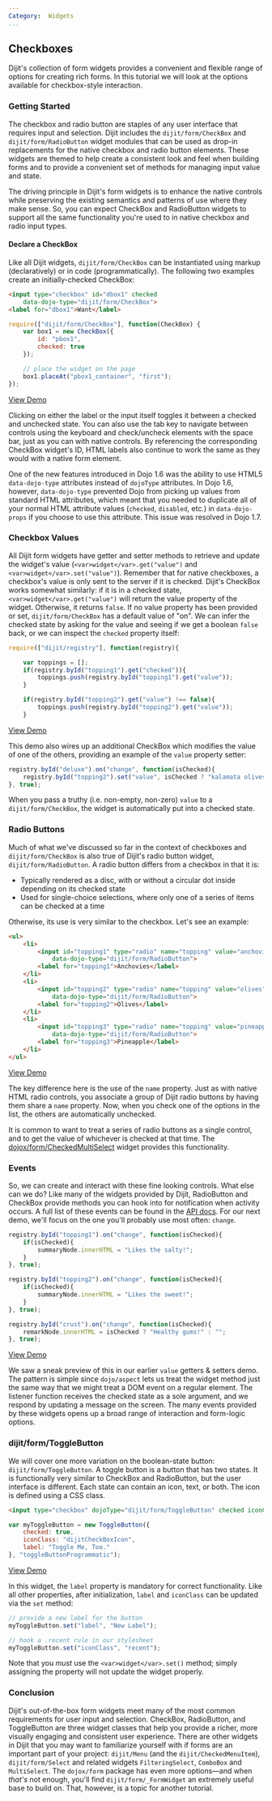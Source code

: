 ```yaml
---
Category:  Widgets
...
```


## Checkboxes

Dijit's collection of form widgets provides a convenient and flexible range of options for creating rich forms. In this tutorial we will look at the options available for checkbox-style interaction.

### Getting Started

The checkbox and radio button are staples of any user interface that requires input and selection. Dijit includes the `dijit/form/CheckBox` and `dijit/form/RadioButton` widget modules that can be used as drop-in replacements for the native checkbox and radio button elements. These widgets are themed to help create a consistent look and feel when building forms and to provide a convenient set of methods for managing input value and state.

The driving principle in Dijit's form widgets is to enhance the native controls while preserving the existing semantics and patterns of use where they make sense. So, you can expect CheckBox and RadioButton widgets to support all the same functionality you're used to in native checkbox and radio input types.

#### Declare a CheckBox

Like all Dijit widgets, `dijit/form/CheckBox` can be instantiated using markup (declaratively) or in code (programmatically). The following two examples create an initially-checked CheckBox:

```html
<input type="checkbox" id="dbox1" checked
	data-dojo-type="dijit/form/CheckBox">
<label for="dbox1">Want</label>
```

```js
require(["dijit/form/CheckBox"], function(CheckBox) {
	var box1 = new CheckBox({
		id: "pbox1",
		checked: true
	});

	// place the widget on the page
	box1.placeAt("pbox1_container", "first");
});
```

[View Demo](demo/CheckBox.html)

Clicking on either the label or the input itself toggles it between a checked and unchecked state. You can also use the tab key to navigate between controls using the keyboard and check/uncheck elements with the space bar, just as you can with native controls. By referencing the corresponding CheckBox widget's ID, HTML labels also continue to work the same as they would with a native form element.

One of the new features introduced in Dojo 1.6 was the ability to use HTML5 `data-dojo-type` attributes instead of `dojoType` attributes. In Dojo 1.6, however, `data-dojo-type` prevented Dojo from picking up values from standard HTML attributes, which meant that you needed to duplicate all of your normal HTML attribute values (`checked`, `disabled`, etc.) in `data-dojo-props` if you choose to use this attribute. This issue was resolved in Dojo 1.7.

### Checkbox Values

All Dijit form widgets have getter and setter methods to retrieve and update the widget's value (`<var>widget</var>.get("value")` and `<var>widget</var>.set("value")`). Remember that for native checkboxes, a checkbox's value is only sent to the server if it is checked. Dijit's CheckBox works somewhat similarly: if it is in a checked state, `<var>widget</var>.get("value")` will return the value property of the widget. Otherwise, it returns `false`. If no value property has been provided or set, `dijit/form/CheckBox` has a default value of "on". We can infer the checked state by asking for the value and seeing if we get a boolean `false` back, or we can inspect the `checked` property itself:

```js
require(["dijit/registry"], function(registry){

	var toppings = [];
	if(registry.byId("topping1").get("checked")){
		toppings.push(registry.byId("topping1").get("value"));
	}

	if(registry.byId("topping2").get("value") !== false){
		toppings.push(registry.byId("topping2").get("value"));
	}
```

[View Demo](demo/checkboxValues.html)

This demo also wires up an additional CheckBox which modifies the value of one of the others, providing an example of the `value` property setter:

```js
registry.byId("deluxe").on("change", function(isChecked){
	registry.byId("topping2").set("value", isChecked ? "kalamata olives" : "olives");
}, true);
```

When you pass a truthy (i.e. non-empty, non-zero) `value` to a `dijit/form/CheckBox`, the widget is automatically put into a checked state.

### Radio Buttons

Much of what we've discussed so far in the context of checkboxes and `dijit/form/CheckBox` is also true of Dijit's radio button widget, `dijit/form/RadioButton`. A radio button differs from a checkbox in that it is:

* Typically rendered as a disc, with or without a circular dot inside depending on its checked state
* Used for single-choice selections, where only one of a series of items can be checked at a time

Otherwise, its use is very similar to the checkbox. Let's see an example:

```html
<ul>
	<li>
		<input id="topping1" type="radio" name="topping" value="anchovies" checked
			data-dojo-type="dijit/form/RadioButton">
		<label for="topping1">Anchovies</label>
	</li>
	<li>
		<input id="topping2" type="radio" name="topping" value="olives"
			data-dojo-type="dijit/form/RadioButton">
		<label for="topping2">Olives</label>
	</li>
	<li>
		<input id="topping3" type="radio" name="topping" value="pineapple"
			data-dojo-type="dijit/form/RadioButton">
		<label for="topping3">Pineapple</label>
	</li>
</ul>
```

[View Demo](demo/radioButtons.html)

The key difference here is the use of the `name` property. Just as with native HTML radio controls, you associate a group of Dijit radio buttons by having them share a `name` property. Now, when you check one of the options in the list, the others are automatically unchecked.

It is common to want to treat a series of radio buttons as a single control, and to get the value of whichever is checked at that time. The [dojox/form/CheckedMultiSelect](/reference-guide/1.10/dojox/form/CheckedMultiSelect.html) widget provides this functionality.

### Events

So, we can create and interact with these fine looking controls. What else can we do? Like many of the widgets provided by Dijit, RadioButton and CheckBox provide methods you can hook into for notification when activity occurs.
	A full list of these events can be found in the [API docs](/api/?qs=1.10/dijit/form/CheckBox). For our next demo, we'll focus on the one you'll probably use most often: `change`.

```js
registry.byId("topping1").on("change", function(isChecked){
	if(isChecked){
		summaryNode.innerHTML = "Likes the salty!";
	}
}, true);

registry.byId("topping2").on("change", function(isChecked){
	if(isChecked){
		summaryNode.innerHTML = "Likes the sweet!";
	}
}, true);

registry.byId("crust").on("change", function(isChecked){
	remarkNode.innerHTML = isChecked ? "Healthy gums!" : "";
}, true);
```

[View Demo](demo/onChange.html)

We saw a sneak preview of this in our earlier `value` getters &amp; setters demo. The pattern is simple since `dojo/aspect` lets us treat the widget method just the same way that we might treat a DOM event on a regular element. The listener function receives the checked state as a sole argument, and we respond by updating a message on the screen. The many events provided by these widgets opens up a broad range of interaction and form-logic options.

### dijit/form/ToggleButton

We will cover one more variation on the boolean-state button: `dijit/form/ToggleButton`. A toggle button is a button that has two states. It is functionally very similar to CheckBox and RadioButton, but the user interface is different. Each state can contain an icon, text, or both. The icon is defined using a CSS class.

```html
<input type="checkbox" dojoType="dijit/form/ToggleButton" checked iconClass="dijitCheckBoxIcon" label="Toggle Me">
```

```js
var myToggleButton = new ToggleButton({
	checked: true,
	iconClass: "dijitCheckBoxIcon",
	label: "Toggle Me, Too."
}, "toggleButtonProgrammatic");
```

[View Demo](demo/ToggleButton.html)

In this widget, the `label` property is mandatory for correct functionality. Like all other properties, after initialization, `label` and `iconClass` can be updated via the `set` method:

```js
// provide a new label for the button
myToggleButton.set("label", "New Label");

// hook a .recent rule in our stylesheet
myToggleButton.set("iconClass", "recent");
```


Note that you _must_ use the `<var>widget</var>.set()` method; simply assigning the property will not update the widget properly.

### Conclusion

Dijit's out-of-the-box form widgets meet many of the most common requirements for user input and selection. CheckBox, RadioButton, and ToggleButton are three widget classes that help you provide a richer, more visually engaging and consistent user experience. There are other widgets in Dijit that you may want to familiarize yourself with if forms are an important part of your project: `dijit/Menu` (and the `dijit/CheckedMenuItem`), `dijit/form/Select` and related widgets `FilteringSelect`, `ComboBox` and `MultiSelect`. The `dojox/form` package has even more options—and when _that's_ not enough, you'll find `dijit/form/_FormWidget` an extremely useful base to build on. That, however, is a topic for another tutorial.